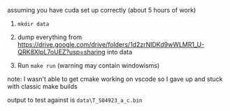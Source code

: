 assuming you have cuda set up correctly (about 5 hours of work)

1) `mkdir data`

2) dump everything from https://drive.google.com/drive/folders/1d2zrNIDKd9wWLMR1_U-QRK8XIpL7oUEZ?usp=sharing into data

3) Run `make run` (warning may contain windowisms)

note: I wasn't able to get cmake working on vscode so I gave up and stuck with classic make builds

output to test against is `data\T_S04923_a_c.bin`